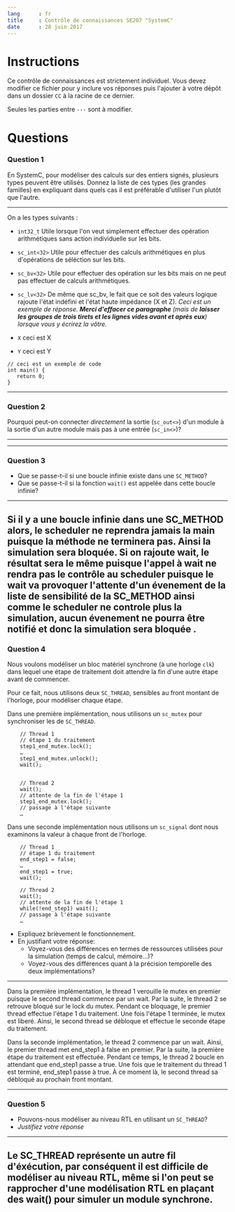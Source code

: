 ```yaml
---
lang      : fr
title     : Contrôle de connaissances SE207 "SystemC"
date      : 28 juin 2017
---
```


# Instructions

Ce contrôle de connaissances est strictement individuel.
Vous devez modifier ce fichier pour y inclure vos réponses puis l'ajouter à votre dépôt dans un dossier `CC` à la racine de ce dernier.

Seules les parties entre *`---`* sont à modifier.

# Questions

### Question 1

En SystemC, pour modéliser des calculs sur des entiers signés, plusieurs types peuvent être utilisés.
Donnez la liste de ces types (les grandes familles) en expliquant dans quels cas il est préférable d'utiliser l'un plutôt que l'autre.

---
On a les types suivants :
- `int32_t` Utile lorsque l'on veut simplement effectuer des opération arithmétiques sans action individuelle sur les bits.
- `sc_int<32>` Utile pour effectuer des calculs arithmétiques en plus d'opérations de séléction sur les bits.
- `sc_bv<32>` Utile pour effectuer des opération sur les bits mais on ne peut pas effectuer de calculs arithmétiques.
- `sc_lv<32>` De même que sc_bv, le fait que ce soit des valeurs logique rajoute l'état indéfini et l'état haute impédance (X et Z).
*Ceci est un exemple de réponse. **Merci d'effacer ce paragraphe** (mais de **laisser les groupes de trois tirets et les lignes vides avant et après eux**) lorsque vous y écrirez la vôtre.*

- `X` ceci est X
- `Y` ceci est Y

```{.cpp}
// ceci est un exemple de code
int main() {
   return 0;
}
```
---

### Question 2

Pourquoi peut-on connecter *directement* la sortie (`sc_out<>`) d'un module à la sortie d'un autre module mais pas à une entrée (`sc_in<>`)?

---

---

### Question 3

- Que se passe-t-il si une boucle infinie existe dans une `SC_METHOD`?
- Que se passe-t-il si la fonction `wait()` est appelée dans cette boucle infinie?


---
Si il y a une boucle infinie dans une SC_METHOD alors, le scheduler ne reprendra jamais la main puisque la méthode ne terminera pas. Ainsi la simulation
sera bloquée.
Si on rajoute wait, le résultat sera le même puisque l'appel à wait ne rendra pas le contrôle au scheduler puisque le wait va provoquer l'attente d'un évenement de la liste
de sensibilité de la SC_METHOD ainsi comme le scheduler ne controle plus la simulation, aucun évenement ne pourra être notifié et donc la simulation sera bloquée .
---

### Question 4

Nous voulons modéliser un bloc matériel synchrone (à une horloge `clk`) dans lequel une étape de traitement doit attendre la fin d'une autre étape avant de commencer.

Pour ce fait, nous utilisons deux `SC_THREAD`, sensibles au front montant de l'horloge, pour modéliser chaque étape.

Dans une première implémentation, nous utilisons un `sc_mutex` pour synchroniser les de `SC_THREAD`.

```{.cpp}
    // Thread 1
    // étape 1 du traitement
    step1_end_mutex.lock();
    …
    step1_end_mutex.unlock();
    wait();


    // Thread 2
    wait();
    // attente de la fin de l'étape 1
    step1_end_mutex.lock();
    // passage à l'étape suivante
    …
```

Dans une seconde implémentation nous utilisons un `sc_signal` dont nous examinons la valeur à chaque front de l'horloge.

```{.cpp}
    // Thread 1
    // étape 1 du traitement
    end_step1 = false;
    …
    end_step1 = true;
    wait();

    // Thread 2
    wait();
    // attente de la fin de l'étape 1
    while(!end_step1) wait();
    // passage à l'étape suivante
    …
```

- Expliquez brièvement le fonctionnement.
- En justifiant votre réponse:
    * Voyez-vous des différences en termes de ressources utilisées pour la simulation (temps de calcul, mémoire…)?
    * Voyez-vous des différences quant à la précision temporelle des deux implémentations?

---
Dans la première implémentation, le thread 1 verouille le mutex en premier puisque le second thread commence par un wait.
Par la suite, le thread 2 se retrouve bloqué sur le lock du mutex. Pendant ce bloquage, le premier thread effectue l'étape 1 du traitement.
Une fois l'étape 1 terminée, le mutex est liberé. Ainsi, le second thread se débloque et effectue le seconde étape du traitement.

Dans la seconde implémentation, le thread 2 commence par un wait. Ainsi, le premier thread met end_step1 à false en premier. Par la suite,
la première étape du traitement est effectuée. Pendant ce temps, le thread 2 boucle en attendant que end_step1 passe a true. Une fois que le traitement
du thread 1 est terminé, end_step1 passe à true. À ce moment là, le second thread sa débloqué au prochain front montant.

---


### Question 5

- Pouvons-nous modéliser au niveau RTL en utilisant un `SC_THREAD`?
- *Justifiez votre réponse*


---
Le SC_THREAD représente un autre fil d'éxécution, par conséquent il est difficile de modéliser au niveau RTL,
même si l'on peut se rapprocher d'une modélisation RTL en plaçant des wait() pour simuler un module synchrone.
---
